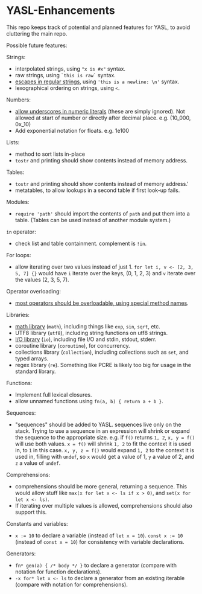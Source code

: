 # YASL-Enhancements
This repo keeps track of potential and planned features for YASL, to avoid cluttering the main repo.

Possible future features:

Strings:
- interpolated strings, using `"x is #x"` syntax.
- raw strings, using `` `this is raw` `` syntax.
- [escapes in regular strings](string-escapes.md), using `'this is a newline: \n'` syntax.
- lexographical ordering on strings, using `<`.

Numbers:
- [allow underscores in numeric literals](underscores-in-numeric-literals.md) (these are simply ignored). Not allowed at start of number or directly after decimal place. e.g. (10_000, 0x_10)
- Add exponential notation for floats. e.g. 1e100

Lists:
- method to sort lists in-place
- `tostr` and printing should show contents instead of memory address.

Tables:
- `tostr` and printing should show contents instead of memory address.'
- metatables, to allow lookups in a second table if first look-up fails.

Modules:
- `require 'path'` should import the contents of `path` and put them into a table. (Tables can be used instead of another module system.)

`in` operator:
- check list and table containment. complement is `!in`.

For loops:
- allow iterating over two values instead of just 1. `for let i, v <- [2, 3, 5, 7] {}` would have `i` iterate over the keys, (0, 1, 2, 3) and `v` iterate over the values (2, 3, 5, 7).

Operator overloading:
- [most operators should be overloadable, using special method names](operator-overloading.md).

Libraries:
- [math library](std-math.md) (`math`), including things like `exp`, `sin`, `sqrt`, etc.
- UTF8 library (`utf8`), including string functions on utf8 strings.
- [I/O library](std-io.md) (`io`), including file I/O and stdin, stdout, stderr.
- coroutine library (`coroutine`), for concurrency.
- collections library (`collection`), including collections such as `set`, and typed arrays.
- regex library (`re`). Something like PCRE is likely too big for usage in the standard library.

Functions:
- Implement full lexical closures.
- allow unnamed functions using `fn(a, b) { return a + b }`.

Sequences:
- "sequences" should be added to YASL. sequences live only on the stack. Trying to use a sequence in an expression will shrink or expand the sequence to the appropriate size. e.g. if `f()` returns `1, 2`, `x, y = f()` will use both values. `x = f()` will shrink `1, 2` to fit the context it is used in, to `1` in this case. `x, y, z = f()` would expand `1, 2` to the context it is used in, filling with `undef`, so `x` would get a value of 1, `y` a value of 2, and `z` a value of `undef`.

Comprehensions:
- comprehensions should be more general, returning a sequence. This would allow stuff like `max(x for let x <- ls if x > 0)`, and `set(x for let x <- ls)`.
- If iterating over multiple values is allowed, comprehensions should also support this.

Constants and variables:
- `x := 10` to declare a variable (instead of `let x = 10`). `const x := 10` (instead of `const x = 10`) for consistency with variable declarations.

Generators:
- `fn* gen(a) { /* body */ }` to declare a generator (compare with notation for function declarations).
- `-x for* let x <- ls` to declare a generator from an existing iterable (compare with notation for comprehensions).

